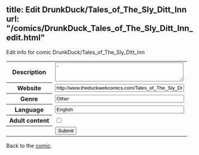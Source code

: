 title: Edit DrunkDuck/Tales_of_The_Sly_Ditt_Inn
url: "/comics/DrunkDuck_Tales_of_The_Sly_Ditt_Inn_edit.html"
---
Edit info for comic DrunkDuck/Tales_of_The_Sly_Ditt_Inn

<form name="comic" action="http://gaepostmail.appspot.com/comic/" method="post">
<table class="comicinfo">
<tr>
<th>Description</th><td><textarea name="description" cols="40" rows="3">-</textarea></td>
</tr>
<tr>
<th>Website</th><td><input type="text" name="url" value="http://www.theduckwebcomics.com/Tales_of_The_Sly_Ditt_Inn/" size="40"/></td>
</tr>
<tr>
<th>Genre</th><td><input type="text" name="genre" value="Other" size="40"/></td>
</tr>
<tr>
<th>Language</th><td><input type="text" name="language" value="English" size="40"/></td>
</tr>
<tr>
<th>Adult content</th><td><input type="checkbox" name="adult" value="adult" /></td>
</tr>
<tr>
<th></th><td>
<input type="hidden" name="comic" value="DrunkDuck_Tales_of_The_Sly_Ditt_Inn" />
<input type="submit" name="submit" value="Submit" />
</td>
</tr>
</table>
</form>

Back to the [comic](DrunkDuck_Tales_of_The_Sly_Ditt_Inn.html).
